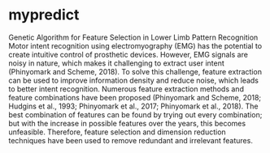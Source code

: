 # mypredict
Genetic Algorithm for Feature Selection in Lower Limb Pattern Recognition
Motor intent recognition using electromyography (EMG) has the potential to create intuitive control of prosthetic devices. However, EMG signals are noisy in nature, which makes it challenging to extract user intent (Phinyomark and Scheme, 2018). To solve this challenge, feature extraction can be used to improve information density and reduce noise, which leads to better intent recognition. Numerous feature extraction methods and feature combinations have been proposed (Phinyomark and Scheme, 2018; Hudgins et al., 1993; Phinyomark et al., 2017; Phinyomark et al., 2018). The best combination of features can be found by trying out every combination; but with the increase in possible features over the years, this becomes unfeasible. Therefore, feature selection and dimension reduction techniques have been used to remove redundant and irrelevant features.
